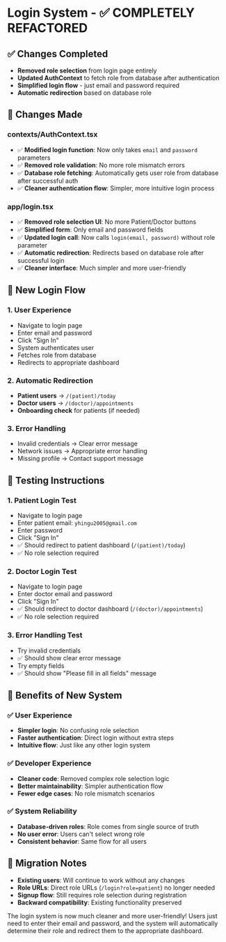 # Login System - ✅ COMPLETELY REFACTORED

## ✅ Changes Completed
- **Removed role selection** from login page entirely
- **Updated AuthContext** to fetch role from database after authentication
- **Simplified login flow** - just email and password required
- **Automatic redirection** based on database role

## 🔧 Changes Made

### contexts/AuthContext.tsx
- ✅ **Modified login function**: Now only takes `email` and `password` parameters
- ✅ **Removed role validation**: No more role mismatch errors
- ✅ **Database role fetching**: Automatically gets user role from database after successful auth
- ✅ **Cleaner authentication flow**: Simpler, more intuitive login process

### app/login.tsx
- ✅ **Removed role selection UI**: No more Patient/Doctor buttons
- ✅ **Simplified form**: Only email and password fields
- ✅ **Updated login call**: Now calls `login(email, password)` without role parameter
- ✅ **Automatic redirection**: Redirects based on database role after successful login
- ✅ **Cleaner interface**: Much simpler and more user-friendly

## 🎯 New Login Flow

### 1. **User Experience**
   - Navigate to login page
   - Enter email and password
   - Click "Sign In"
   - System authenticates user
   - Fetches role from database
   - Redirects to appropriate dashboard

### 2. **Automatic Redirection**
   - **Patient users** → `/(patient)/today`
   - **Doctor users** → `/(doctor)/appointments`
   - **Onboarding check** for patients (if needed)

### 3. **Error Handling**
   - Invalid credentials → Clear error message
   - Network issues → Appropriate error handling
   - Missing profile → Contact support message

## 🧪 Testing Instructions

### 1. **Patient Login Test**
   - Navigate to login page
   - Enter patient email: `yhingu2005@gmail.com`
   - Enter password
   - Click "Sign In"
   - ✅ Should redirect to patient dashboard (`/(patient)/today`)
   - ✅ No role selection required

### 2. **Doctor Login Test**
   - Navigate to login page
   - Enter doctor email and password
   - Click "Sign In"
   - ✅ Should redirect to doctor dashboard (`/(doctor)/appointments`)
   - ✅ No role selection required

### 3. **Error Handling Test**
   - Try invalid credentials
   - ✅ Should show clear error message
   - Try empty fields
   - ✅ Should show "Please fill in all fields" message

## 🚀 Benefits of New System

### ✅ **User Experience**
- **Simpler login**: No confusing role selection
- **Faster authentication**: Direct login without extra steps
- **Intuitive flow**: Just like any other login system

### ✅ **Developer Experience**
- **Cleaner code**: Removed complex role selection logic
- **Better maintainability**: Simpler authentication flow
- **Fewer edge cases**: No role mismatch scenarios

### ✅ **System Reliability**
- **Database-driven roles**: Role comes from single source of truth
- **No user error**: Users can't select wrong role
- **Consistent behavior**: Same flow for all users

## 📝 Migration Notes
- **Existing users**: Will continue to work without any changes
- **Role URLs**: Direct role URLs (`/login?role=patient`) no longer needed
- **Signup flow**: Still requires role selection during registration
- **Backward compatibility**: Existing functionality preserved

The login system is now much cleaner and more user-friendly! Users just need to enter their email and password, and the system will automatically determine their role and redirect them to the appropriate dashboard.
